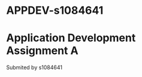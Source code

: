 # APPDEV-s1084641

# Application Development Assignment A

Submited by s1084641

<!--# Update Readme File -->
